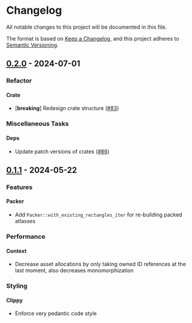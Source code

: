 # Changelog

All notable changes to this project will be documented in this file.

The format is based on [Keep a Changelog](https://keepachangelog.com/en/1.0.0/),
and this project adheres to [Semantic Versioning](https://semver.org/spec/v2.0.0.html).

## [0.2.0] - 2024-07-01

### Refactor

#### Crate

- [**breaking**] Redesign crate structure ([#83](https://github.com/tversteeg/chuot/pull/83))


### Miscellaneous Tasks

#### Deps

- Update patch versions of crates ([#86](https://github.com/tversteeg/chuot/pull/86))

[0.2.0]: https://github.com///compare/0.1.1..0.2.0

<!-- generated by git-cliff -->
## [0.1.1] - 2024-05-22

### Features

#### Packer

- Add `Packer::with_existing_rectangles_iter` for re-building packed atlasses


### Performance

#### Context

- Decrease asset allocations by only taking owned ID references at the last moment, also decreases monomorphization


### Styling

#### Clippy

- Enforce very pedantic code style

[0.1.1]: https://github.com///compare/0.1.0..0.1.1

<!-- generated by git-cliff -->
